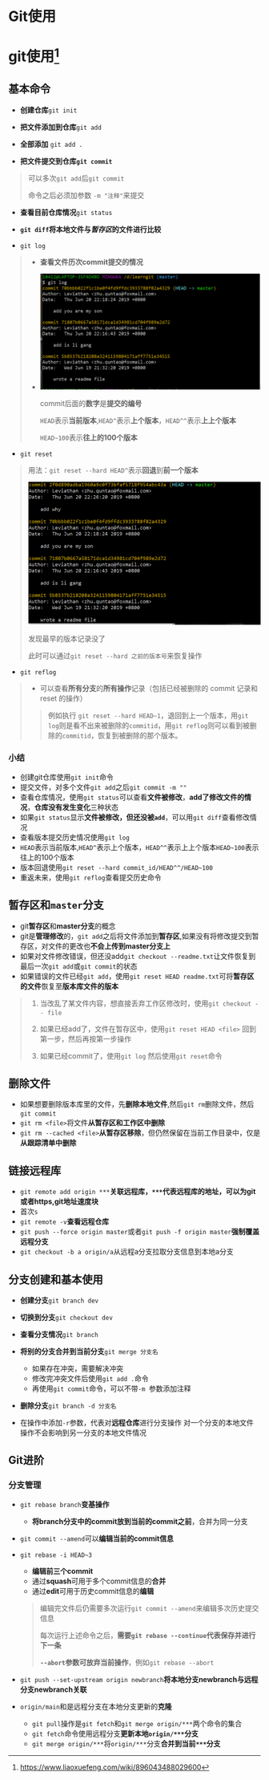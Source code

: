 # Git使用


# git使用[^1]

## 基本命令

* **创建仓库**`git init`

* **把文件添加到仓库**`git add`
* **全部添加** `git add .`

* **把文件提交到仓库`git commit`**
>
> 可以多次`git add`后`git commit`
> 
> 命令之后必须加参数 `-m "注释"`来提交

* **查看目前仓库情况**`git status`

* **`git diff`将本地文件与*暂存区*的文件进行比较**

* `git log`

> * **查看文件历次commit提交的情况**
>
> * ![](/gitlog.PNG)
>
>   commit后面的**数字**是**提交的编号**
>
>   `HEAD`表示**当前版本**,`HEAD^`表示**上个版本**，`HEAD^^`表示**上上个版本**
>
>   `HEAD~100`表示**往上的100个版本**


* `git reset`

> 用法：`git reset --hard HEAD^`表示**回退**到**前一个版本**
>
> ![](/gitreset.PNG)
>
> 发现最早的版本记录没了
>
> 此时可以通过`git reset --hard 之前的版本号`来恢复操作

* `git reflog`

> * 可以查看**所有分支**的**所有操作**记录（包括已经被删除的 commit 记录和 reset 的操作）
>
> > 例如执行 `git reset --hard HEAD~1`，退回到上一个版本，用`git log`则是看不出来被删除的`commitid`，用`git reflog`则可以看到被删除的`commitid`，恢复到被删除的那个版本。


### 小结

* 创建git仓库使用`git init`命令
* 提交文件，对多个文件`git add`之后`git commit -m ""`
* 查看仓库情况，使用`git status`可以查看**文件被修改**，**add了修改文件的情况**，**仓库没有发生变化**三种状态
* 如果`git status`显示**文件被修改，但还没被`add`**，可以用`git diff`查看修改情况
* 查看版本提交历史情况使用`git log`
* `HEAD`表示当前版本,`HEAD^`表示上个版本，`HEAD^^`表示上上个版本`HEAD~100`表示往上的100个版本
* 版本回退使用`git reset --hard commit_id/HEAD^^/HEAD~100`
* 重返未来，使用`git reflog`查看提交历史命令

## 暂存区和`master`分支

* git**暂存区**和**master分支**的概念
* git是**管理修改**的，`git add`之后将文件添加到**暂存区**,如果没有将修改提交到暂存区，对文件的更改也**不会上传到master分支上**
* 如果对文件修改错误，但还没add`git checkout --readme.txt`让文件恢复到最后一次`git add`或`git commit`的状态
* 如果错误的文件已经`git add`，使用`git reset HEAD readme.txt`可将**暂存区的文件**恢复至**版本库文件的版本**
> 1. 当改乱了某文件内容，想直接丢弃工作区修改时，使用`git checkout -- file`
> 
> 2. 如果已经add了，文件在暂存区中，使用`git reset HEAD <file>` 回到第一步，然后再按第一步操作
> 
> 3. 如果已经commit了，使用`git log` 然后使用`git reset`命令

## 删除文件

* 如果想要删除版本库里的文件，先**删除本地文件**,然后`git rm`删除文件，然后`git commit`
* `git rm <file>`将文件**从暂存区和工作区中删除**
* `git rm --cached <file>`**从暂存区移除**，但仍然保留在当前工作目录中，仅是**从跟踪清单中删除**

## 链接远程库

* `git remote add origin ***`**关联远程库，`***`代表远程库的地址，可以为git或者https,git地址速度块**
* 首次`s`
* `git remote -v`**查看远程仓库**
* `git push --force origin master`或者`git push -f origin master`**强制覆盖远程分支**
* `git checkout -b a origin/a`从远程a分支拉取分支信息到本地a分支

## 分支创建和基本使用

* **创建分支**`git branch dev`
* **切换到分支**`git checkout dev`
* **查看分支情况**`git branch`

* **将别的分支合并到当前分支**`git merge 分支名`
  * 如果存在冲突，需要解决冲突
  * 修改完冲突文件后使用`git add .`命令
  * 再使用`git commit`命令，可以不带`-m `参数添加注释
* **删除分支**`git branch -d 分支名`
* 在操作中添加`-r`参数，代表对**远程仓库**进行分支操作
对一个分支的本地文件操作不会影响到另一分支的本地文件情况

## Git进阶

### 分支管理

* `git rebase branch`**变基操作**

  * **将branch分支中的commit放到当前的commit之前**，合并为同一分支
* `git commit --amend`可以**编辑当前的commit信息**
* `git rebase -i HEAD~3`

  * **编辑前三个commit**
  * 通过**squash**可用于多个commit信息的**合并**
  * 通过**edit**可用于历史commit信息的**编辑**
  > 编辑完文件后仍需要多次运行`git commit --amend`来编辑多次历史提交信息
  >
  > 每次运行上述命令之后，**需要`git rebase --continue`代表保存并进行下一条**
  >
  > **`--abort`参数可放弃当前操作**，例如`git rebase --abort`

* `git push --set-upstream origin newbranch`**将本地分支newbranch与远程分支newbranch关联**

* `origin/main`和是远程分支在本地分支更新的**克隆**
  * `git pull`操作是`git fetch`和`git merge origin/***`两个命令的集合
  * `git fetch`命令使用远程分支**更新本地`origin/***`分支**
  * `git merge origin/***`将`origin/***`分支**合并到当前`***`分支**

[^1]: https://www.liaoxuefeng.com/wiki/896043488029600

